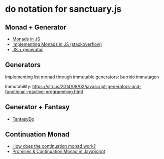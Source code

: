 # do notation for sanctuary.js

## Monad + Generator

* [Monads in JS](https://curiosity-driven.org/monads-in-javascript)
* [Implementing Monads in JS (stackoverflow)](https://stackoverflow.com/questions/20729050/implementing-monads-in-javascript)
* [JS + generator](https://qiita.com/legokichi/items/0582e71f4e6984548933)

## Generators

Implementing list monad through immutable generators: [burrido](https://github.com/pelotom/burrido) [immutagen](https://github.com/pelotom/immutagen)

Immutability: https://sitr.us/2014/08/02/javascript-generators-and-functional-reactive-programming.html

## Generator + Fantasy

* [FantasyDo](https://github.com/russellmcc/fantasydo)

## Continuation Monad

* [How does the continuation monad work?](https://maxhallinan.com/posts/2019/10/22/how-does-the-continuation-monad-work/)
* [Promises & Continuation Monad in JavaScript](https://itnext.io/promises-continuation-monad-in-javascript-f2d70ceb24a4)
